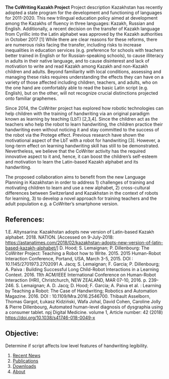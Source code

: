 **The CoWriting Kazakh Project** Project description
Kazakhstan has recently adopted a state program for the development and functioning of languages for 2011-2020. This new trilingual education policy aimed at development among the Kazakhs of fluency in three languages: Kazakh, Russian and English. Additionally, a recent decision on the transfer of Kazakh language from Cyrillic into the Latin alphabet was approved by the Kazakh authorities in October 2017 [1]   While there are clear reasons for these reforms, there are numerous risks facing the transfer, including risks to increase inequalities in education services (e.g. preference for schools with teachers better trained in English or for Russian-speaking schools), to cause illiteracy in adults in their native language, and to cause disinterest and lack of motivation to write and read Kazakh among Kazakh and non-Kazakh children and adults.  Beyond familiarity with local conditions, assessing and managing these risks requires understanding the effects they can have on a variety of those affected including children, teachers, and adults, who on the one hand are comfortably able to read the basic Latin script (e.g. English), but on the other, will not recognize crucial distinctions projected onto familiar graphemes.

Since 2014, the CoWriter project has explored how robotic technologies can help children with the training of handwriting via an original paradigm known as learning by teaching (LbT) [2,3,4]. Since the children act as the teachers who help the robot to learn handwriting, the children practice their handwriting even without noticing it and stay committed to the success of the robot via the Protege effect. Previous research have shown the motivational aspect of the LbT with a robot for handwriting [3]. However, a long-term effect on learning handwriting skill has still to be demonstrated. Nevertheless, we believe that the CoWriter activity has the required innovative aspect to it and, hence, it can boost the children’s self-esteem and motivation to learn the Latin-based Kazakh alphabet and its handwriting.

The proposed collaboration aims to benefit from the new Language Planning in Kazakhstan in order to address 1) challenges of training and motivating children to learn and use a new alphabet, 2) cross-cultural differences between Switzerland and Kazakhstan in the context of robots for learning, 3) to develop a novel approach for training teachers and the adult population e.g. a CoWriter’s smartphone version.


## References:
1.E. Altynsarina: Kazakhstan adopts new version of Latin-based Kazakh alphabet. 2018. NATION. [Accessed on 9-July-2018: https://astanatimes.com/2018/02/kazakhstan-adopts-new-version-of-latin-based-kazakh-alphabet/]
D. Hood; S. Lemaignan; P. Dillenbourg: The CoWriter Project: Teaching a Robot how to Write. 2015. 2015 Human-Robot Interaction Conference, Portand, USA, March 3-5, 2015. DOI : 10.1145/2701973.2702091
A. Jacq; S. Lemaignan; F. Garcia; P. Dillenbourg; A. Paiva : Building Successful Long Child-Robot Interactions in a Learning Context. 2016. 11th ACM/IEEE International Conference on Human-Robot Interaction (HRI), Christchurch, NEW ZEALAND, MAR 07-10, 2016. p. 239-246.
S. Lemaignan; A. D. Jacq; D. Hood; F. Garcia; A. Paiva et al. : Learning by Teaching a Robot: The Case of Handwriting; Robotics and Automation Magazine. 2016. DOI : 10.1109/Mra.2016.2546700.
Thibault Asselborn, Thomas Gargot, Łukasz Kidziński, Wafa Johal, David Cohen, Caroline Jolly & Pierre Dillenbourg, Automated human-level diagnosis of dysgraphia using a consumer tablet. npj Digital Medicine. volume 1, Article number: 42 (2018) https://doi.org/10.1038/s41746-018-0049-x 



## Objective: 
Determine if script affects low level features of handwriting legibility. 




1. [Recent News](news.md)
2. [Publications](publications.md)
3. [Downloads](downloads.md)
4. [About](about.md)
